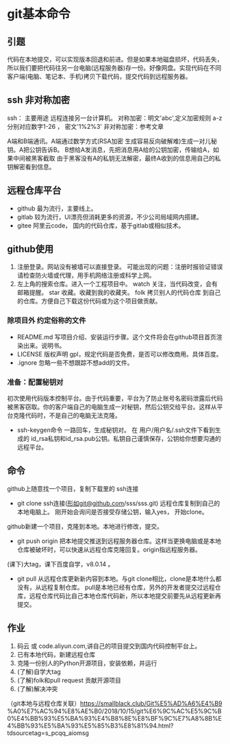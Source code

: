 git基本命令
=== 
## 引题
代码在本地提交，可以实现版本回退和前进。但是如果本地磁盘损坏，代码丢失，所以我们要把代码往另一台电脑(远程服务器)存一份。好像网盘。实现代码在不同客户端(电脑、笔记本、手机)拷贝下载代码，提交代码到远程服务器。

## ssh 非对称加密
ssh： 主要用途 远程连接另一台计算机。
对称加密：明文'abc',定义加密规则 a-z分别对应数字1-26 ， 密文'1%2%3'
非对称加密：参考文章

A端和B端通讯。A端通过数学方式(RSA加密 生成容易反向破解难)生成一对儿秘钥。A把公钥告诉B。 B想给A发消息，先把消息用A给的公钥加密，传输给A，如果中间被黑客截取 由于黑客没有A的私钥无法解密，最终A收到的信息用自己的私钥解密看到信息。

## 远程仓库平台
- github 最为流行，主要线上。
- gitlab 较为流行，UI漂亮但消耗更多的资源，不少公司局域网内搭建。
- gitee 阿里云code， 国内的代码仓库，基于gitlab或相似技术。

## github使用
1. 注册登录。网站没有被墙可以直接登录。
可能出现的问题：注册时报验证错误请检查防火墙或代理，用手机网络注册或科学上网。
2. 左上角的搜索仓库。进入一个工程项目中。
watch 关注，当代码改变，会有邮箱提醒。
star  收藏。收藏到我的收藏夹。
folk  拷贝别人的代码仓库 到自己的仓库。方便自己下载这份代码或为这个项目做贡献。

### 除项目外 约定俗称的文件
- README.md     写项目介绍、安装运行步骤。这个文件将会在github项目首页渲染出来。说明书。
- LICENSE    版权声明 gpl，规定代码是否免费，是否可以修改商用。具体百度。
- .ignore    忽略一些不想跟踪不想add的文件。

### 准备：配置秘钥对
初次使用代码版本控制平台。由于代码重要，平台为了防止账号名密码泄露后代码被黑客窃取。你的客户端自己的电脑生成一对秘钥，然后公钥交给平台。这样从平台克隆代码时，不是自己的电脑无法克隆。
- ssh-keygen命令    一路回车，生成秘钥对。
在 用户/用户名/.ssh文件下看到生成的 id_rsa私钥和id_rsa.pub公钥。私钥自己谨慎保存，公钥给你想要沟通的远程平台。

## 命令
github上随意找一个项目，复制下载里的 ssh连接
- git clone ssh连接(形如git@github.com/sss/sss.git)  远程仓库复制到自己的本地电脑上。
刚开始会询问是否接受存储公钥，输入yes， 开始clone。

github新建一个项目，克隆到本地。本地进行修改，提交。
- git push origin  把本地提交推送到远程服务器仓库。这样当更换电脑或是本地仓库被破坏时，可以快速从远程仓库克隆回复。origin指远程服务器。

(课下)大tag，课下百度自学，v8.0.14 。


- git pull 从远程仓库更新新内容到本地。与git clone相比，clone是本地什么都没有，从远程复制仓库。
pull是本地已经有仓库，另外的开发者提交过远程仓库，远程仓库代码比自己本地仓库代码新，所以本地提交前要先从远程更新再提交。


## 作业
1. 码云 或 code.aliyun.com,讲自己的项目提交到国内代码控制平台上。
1. 已有本地代码，新建远程仓库
2. 克隆一份别人的Python开源项目，安装依赖，并运行
3. (了解)自学大tag
4. (了解)folk和pull request  贡献开源项目
5. (了解)解决冲突

（git本地与远程仓库关联）https://smallblack.club/Git%E5%AD%A6%E4%B9
%A0%E7%AC%94%E8%AE%B0/2018/10/15/git%E6%9C%AC%E5%9C%B0%E4%BB%93%E5%BA%93%E4%B8%8E%E8%BF%9C%E7%A8%8B%E4%BB%93%E5%BA%93%E5%85%B3%E8%81%94.html?tdsourcetag=s_pcqq_aiomsg